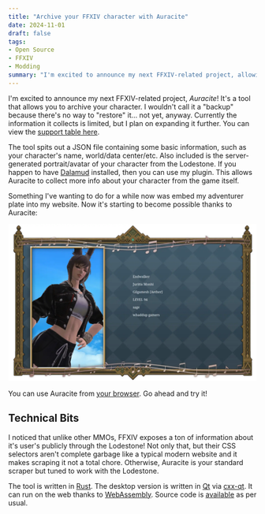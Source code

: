 ```yaml
---
title: "Archive your FFXIV character with Auracite"
date: 2024-11-01
draft: false
tags:
- Open Source
- FFXIV
- Modding
summary: "I'm excited to announce my next FFXIV-related project, allowing you to archive your character."
---
```


I'm excited to announce my next FFXIV-related project, _Auracite_! It's a tool that allows you to archive your character. I wouldn't call it a "backup" because there's no way to "restore" it... not yet, anyway. Currently the information it collects is limited, but I plan on expanding it further. You can view the [support table here](https://github.com/redstrate/Auracite?tab=readme-ov-file#supported-data).

The tool spits out a JSON file containing some basic information, such as your character's name, world/data center/etc. Also included is the server-generated portrait/avatar of your character from the Lodestone. If you happen to have [Dalamud](https://github.com/goatcorp/Dalamud) installed, then you can use my plugin. This allows Auracite to collect more info about your character from the game itself.

Something I've wanting to do for a while now was embed my adventurer plate into my website. Now it's starting to become possible thanks to Auracite:

![My adventurer plate recreated in HTML. If you use the Dalamud option, open up plate.html to see yours!](plate.webp)

You can use Auracite from [your browser](https://auracite.xiv.zone). Go ahead and try it!

## Technical Bits

I noticed that unlike other MMOs, FFXIV exposes a ton of information about it's user's publicly through the Lodestone! Not only that, but their CSS selectors aren't complete garbage like a typical modern website and it makes scraping it not a total chore. Otherwise, Auracite is your standard scraper but tuned to work with the Lodestone.

The tool is written in [Rust](https://rust-lang.org). The desktop version is written in [Qt](https://qt.io) via [cxx-qt](https://github.com/KDAB/cxx-qt). It can run on the web thanks to [WebAssembly](https://webassembly.org/). Source code is [available](https://github.com/redstrate/Auracite) as per usual. 
